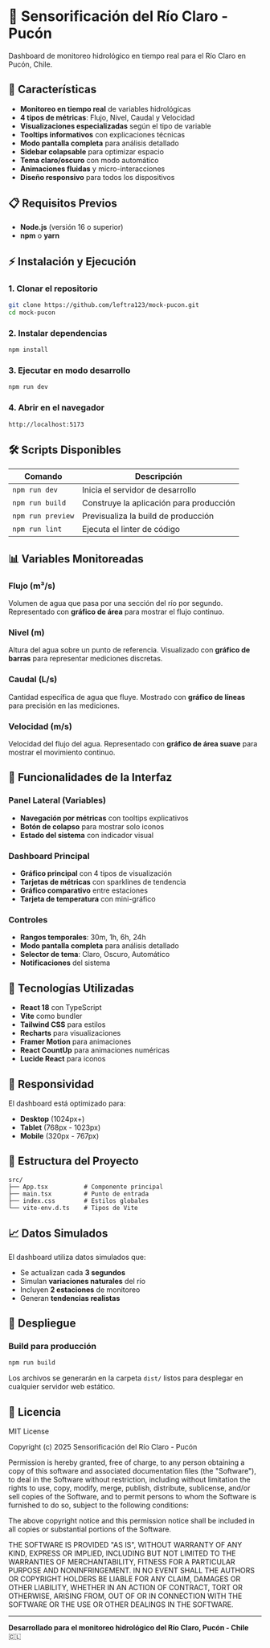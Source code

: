 # 🌊 Sensorificación del Río Claro - Pucón

Dashboard de monitoreo hidrológico en tiempo real para el Río Claro en Pucón, Chile.

## 🚀 Características

- **Monitoreo en tiempo real** de variables hidrológicas
- **4 tipos de métricas**: Flujo, Nivel, Caudal y Velocidad
- **Visualizaciones especializadas** según el tipo de variable
- **Tooltips informativos** con explicaciones técnicas
- **Modo pantalla completa** para análisis detallado
- **Sidebar colapsable** para optimizar espacio
- **Tema claro/oscuro** con modo automático
- **Animaciones fluidas** y micro-interacciones
- **Diseño responsivo** para todos los dispositivos

## 📋 Requisitos Previos

- **Node.js** (versión 16 o superior)
- **npm** o **yarn**

## ⚡ Instalación y Ejecución

### 1. Clonar el repositorio
```bash
git clone https://github.com/leftra123/mock-pucon.git
cd mock-pucon
```

### 2. Instalar dependencias
```bash
npm install
```

### 3. Ejecutar en modo desarrollo
```bash
npm run dev
```

### 4. Abrir en el navegador
```
http://localhost:5173
```

## 🛠️ Scripts Disponibles

| Comando | Descripción |
|---------|-------------|
| `npm run dev` | Inicia el servidor de desarrollo |
| `npm run build` | Construye la aplicación para producción |
| `npm run preview` | Previsualiza la build de producción |
| `npm run lint` | Ejecuta el linter de código |

## 📊 Variables Monitoreadas

### Flujo (m³/s)
Volumen de agua que pasa por una sección del río por segundo. Representado con **gráfico de área** para mostrar el flujo continuo.

### Nivel (m)
Altura del agua sobre un punto de referencia. Visualizado con **gráfico de barras** para representar mediciones discretas.

### Caudal (L/s)
Cantidad específica de agua que fluye. Mostrado con **gráfico de líneas** para precisión en las mediciones.

### Velocidad (m/s)
Velocidad del flujo del agua. Representado con **gráfico de área suave** para mostrar el movimiento continuo.

## 🎨 Funcionalidades de la Interfaz

### Panel Lateral (Variables)
- **Navegación por métricas** con tooltips explicativos
- **Botón de colapso** para mostrar solo iconos
- **Estado del sistema** con indicador visual

### Dashboard Principal
- **Gráfico principal** con 4 tipos de visualización
- **Tarjetas de métricas** con sparklines de tendencia
- **Gráfico comparativo** entre estaciones
- **Tarjeta de temperatura** con mini-gráfico

### Controles
- **Rangos temporales**: 30m, 1h, 6h, 24h
- **Modo pantalla completa** para análisis detallado
- **Selector de tema**: Claro, Oscuro, Automático
- **Notificaciones** del sistema

## 🔧 Tecnologías Utilizadas

- **React 18** con TypeScript
- **Vite** como bundler
- **Tailwind CSS** para estilos
- **Recharts** para visualizaciones
- **Framer Motion** para animaciones
- **React CountUp** para animaciones numéricas
- **Lucide React** para iconos

## 📱 Responsividad

El dashboard está optimizado para:
- **Desktop** (1024px+)
- **Tablet** (768px - 1023px)
- **Mobile** (320px - 767px)

## 🎯 Estructura del Proyecto

```
src/
├── App.tsx          # Componente principal
├── main.tsx         # Punto de entrada
├── index.css        # Estilos globales
└── vite-env.d.ts    # Tipos de Vite
```

## 📈 Datos Simulados

El dashboard utiliza datos simulados que:
- Se actualizan cada **3 segundos**
- Simulan **variaciones naturales** del río
- Incluyen **2 estaciones** de monitoreo
- Generan **tendencias realistas**

## 🚀 Despliegue

### Build para producción
```bash
npm run build
```

Los archivos se generarán en la carpeta `dist/` listos para desplegar en cualquier servidor web estático.

## 📄 Licencia

MIT License

Copyright (c) 2025 Sensorificación del Río Claro - Pucón

Permission is hereby granted, free of charge, to any person obtaining a copy
of this software and associated documentation files (the "Software"), to deal
in the Software without restriction, including without limitation the rights
to use, copy, modify, merge, publish, distribute, sublicense, and/or sell
copies of the Software, and to permit persons to whom the Software is
furnished to do so, subject to the following conditions:

The above copyright notice and this permission notice shall be included in all
copies or substantial portions of the Software.

THE SOFTWARE IS PROVIDED "AS IS", WITHOUT WARRANTY OF ANY KIND, EXPRESS OR
IMPLIED, INCLUDING BUT NOT LIMITED TO THE WARRANTIES OF MERCHANTABILITY,
FITNESS FOR A PARTICULAR PURPOSE AND NONINFRINGEMENT. IN NO EVENT SHALL THE
AUTHORS OR COPYRIGHT HOLDERS BE LIABLE FOR ANY CLAIM, DAMAGES OR OTHER
LIABILITY, WHETHER IN AN ACTION OF CONTRACT, TORT OR OTHERWISE, ARISING FROM,
OUT OF OR IN CONNECTION WITH THE SOFTWARE OR THE USE OR OTHER DEALINGS IN THE
SOFTWARE.

---

**Desarrollado para el monitoreo hidrológico del Río Claro, Pucón - Chile** 🇨🇱

